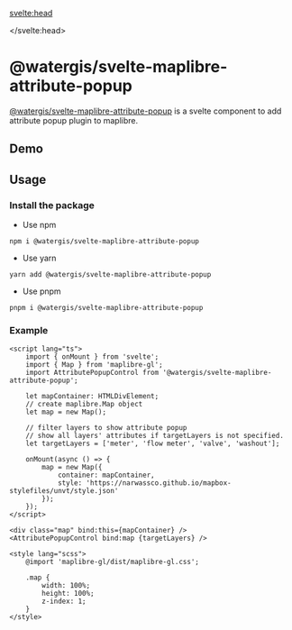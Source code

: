 <svelte:head>

<title>svelte-maplibre-attribute-popup | svelte-maplibre-components</title>
<meta name="twitter:title" content="svelte-maplibre-attribute-popup | svelte-maplibre-components" />
<meta property="og:title" content="svelte-maplibre-attribute-popup | svelte-maplibre-components" />

</svelte:head>

<script lang="ts">
	import Example from "./Example.svelte";
</script>

# @watergis/svelte-maplibre-attribute-popup

[@watergis/svelte-maplibre-attribute-popup](https://github.com/watergis/svelte-maplibre-components/tree/main/packages/attribute-popup) is a svelte component to add attribute popup plugin to maplibre.

## Demo

<Example />

## Usage

### Install the package

- Use npm

```
npm i @watergis/svelte-maplibre-attribute-popup
```

- Use yarn

```
yarn add @watergis/svelte-maplibre-attribute-popup
```

- Use pnpm

```
pnpm i @watergis/svelte-maplibre-attribute-popup
```

### Example

```svelte
<script lang="ts">
	import { onMount } from 'svelte';
	import { Map } from 'maplibre-gl';
	import AttributePopupControl from '@watergis/svelte-maplibre-attribute-popup';

	let mapContainer: HTMLDivElement;
	// create maplibre.Map object
	let map = new Map();

	// filter layers to show attribute popup
	// show all layers' attributes if targetLayers is not specified.
	let targetLayers = ['meter', 'flow meter', 'valve', 'washout'];

	onMount(async () => {
		map = new Map({
			container: mapContainer,
			style: 'https://narwassco.github.io/mapbox-stylefiles/unvt/style.json'
		});
	});
</script>

<div class="map" bind:this={mapContainer} />
<AttributePopupControl bind:map {targetLayers} />

<style lang="scss">
	@import 'maplibre-gl/dist/maplibre-gl.css';

	.map {
		width: 100%;
		height: 100%;
		z-index: 1;
	}
</style>
```
